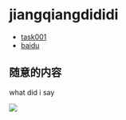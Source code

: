 <!DOCTYPE html>
<html>
<head>
  <title></title>
</head>
<body>
  <h1>jiangqiangdididi</h1>
  <ul>
    <li><a href="D:\BaiduNetdiskDownload\git-download\ife\2015_spring\task\task0001\blog.html">task001</a> </li>
    <li><a href="http://www.baidu.com">baidu</a></li>
  </ul>
  <h2>随意的内容</h2>  
  <p>what did i say</p>
  <img src="D:\BaiduNetdiskDownload\git-download\ife\2015_spring\task\task0001\img\task0001_1.jpg">

</body>
</html>